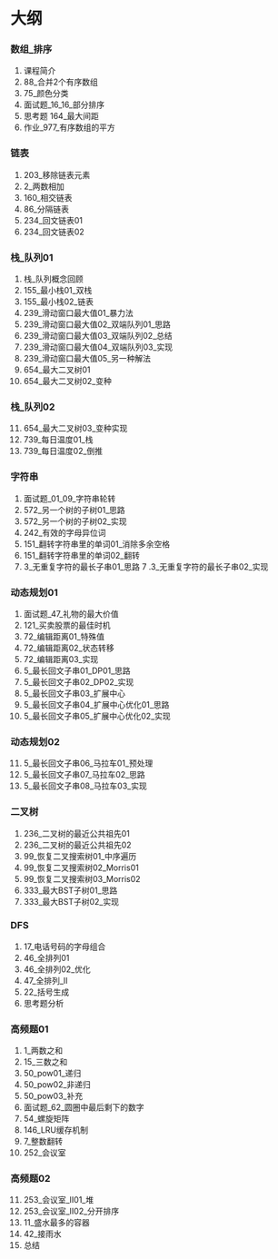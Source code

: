 # 大纲
### 数组_排序

1. 课程简介
2. 88_合并2个有序数组
3. 75_颜色分类
4. 面试题_16_16_部分排序
5. 思考题 164_最大间距
6. 作业_977_有序数组的平方

### 链表

1. 203_移除链表元素
2. 2_两数相加
3. 160_相交链表
4. 86_分隔链表
5. 234_回文链表01
6. 234_回文链表02 

### 栈_队列01	
1. 栈_队列概念回顾     
2. 155_最小栈01_双栈
3. 155_最小栈02_链表
4. 239_滑动窗口最大值01_暴力法
5. 239_滑动窗口最大值02_双端队列01_思路
6. 239_滑动窗口最大值03_双端队列02_总结
7. 239_滑动窗口最大值04_双端队列03_实现
8. 239_滑动窗口最大值05_另一种解法
9. 654_最大二叉树01
10. 654_最大二叉树02_变种

### 栈_队列02	
11. 654_最大二叉树03_变种实现
12. 739_每日温度01_栈   
13. 739_每日温度02_倒推

### 字符串	
1. 面试题_01_09_字符串轮转
2. 572_另一个树的子树01_思路                                
2. 572_另一个树的子树02_实现
3. 242_有效的字母异位词
4. 151_翻转字符串里的单词01_消除多余空格
5. 151_翻转字符串里的单词02_翻转
6. 3_无重复字符的最长子串01_思路
7 .3_无重复字符的最长子串02_实现

### 动态规划01
1. 面试题_47_礼物的最大价值
2. 121_买卖股票的最佳时机                                  
3. 72_编辑距离01_特殊值
4. 72_编辑距离02_状态转移
5. 72_编辑距离03_实现
6. 5_最长回文子串01_DP01_思路
7. 5_最长回文子串02_DP02_实现
8. 5_最长回文子串03_扩展中心
9. 5_最长回文子串04_扩展中心优化01_思路
10. 5_最长回文子串05_扩展中心优化02_实现

### 动态规划02	
11. 5_最长回文子串06_马拉车01_预处理
12. 5_最长回文子串07_马拉车02_思路
13. 5_最长回文子串08_马拉车03_实现

### 二叉树
1. 236_二叉树的最近公共祖先01
2. 236_二叉树的最近公共祖先02
3. 99_恢复二叉搜索树01_中序遍历
4. 99_恢复二叉搜索树02_Morris01
5. 99_恢复二叉搜索树03_Morris02
6. 333_最大BST子树01_思路
7. 333_最大BST子树02_实现

### DFS
1. 17_电话号码的字母组合
2. 46_全排列01
3. 46_全排列02_优化
4. 47_全排列_II
5. 22_括号生成
6. 思考题分析

### 高频题01
1. 1_两数之和
2. 15_三数之和
3. 50_pow01_递归
4. 50_pow02_非递归
5. 50_pow03_补充
6. 面试题_62_圆圈中最后剩下的数字
7. 54_螺旋矩阵
8. 146_LRU缓存机制
9. 7_整数翻转
10. 252_会议室

### 高频题02	
11. 253_会议室_II01_堆
12. 253_会议室_II02_分开排序
13. 11_盛水最多的容器
14. 42_接雨水
15. 总结

